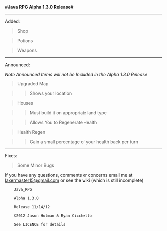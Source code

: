 #__Java RPG Alpha 1.3.0 Release__#
<hr>

Added:
> Shop

> Potions

> Weapons

<hr>

Announced:
 
*Note Announced Items will not be Included in the Alpha 1.3.0 Release*  

>Upgraded Map

>>Shows your location

>Houses

>>Must build it on appropriate land type

>>Allows You to Regenerate Health

>Health Regen

>>Gain a small percentage of your health back per turn

<hr>

Fixes:

>Some Minor Bugs

If you have any questions, comments or concerns email me at laxermaster15@gmail.com or see the wiki (which is still incomplete)

        Java_RPG

        Alpha 1.3.0

        Release 11/14/12

        ©2012 Jason Holman & Ryan Cicchello

        See LICENCE for details
